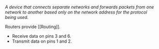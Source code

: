 _A device that connects separate networks and forwards packets from one network to another based only on the network address for the protocol being used._

Routers provide [[Routing]].

- Receive data on pins 3 and 6.
- Transmit data on pins 1 and 2.
